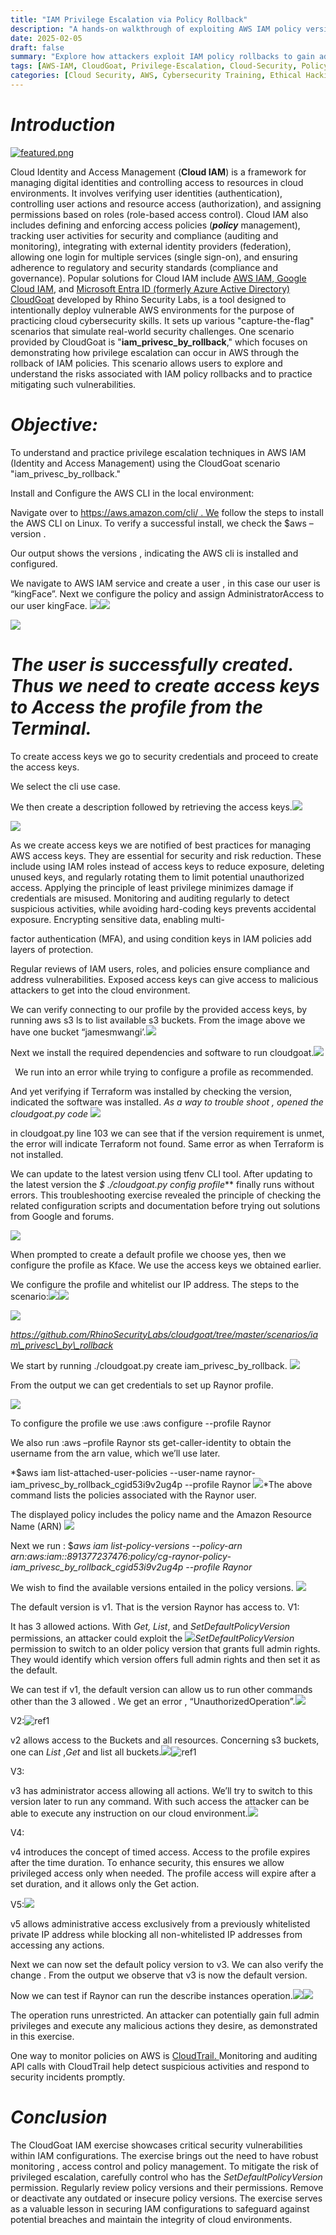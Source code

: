 ```yaml
---
title: "IAM Privilege Escalation via Policy Rollback"  
description: "A hands-on walkthrough of exploiting AWS IAM policy version rollbacks to achieve privilege escalation using CloudGoat, demonstrating critical cloud security vulnerabilities and mitigation strategies."  
date: 2025-02-05  
draft: false  
summary: "Explore how attackers exploit IAM policy rollbacks to gain administrative access in AWS environments. This CloudGoat scenario demonstrates privilege escalation techniques, policy version analysis, and critical cloud security hardening practices."  
tags: [AWS-IAM, CloudGoat, Privilege-Escalation, Cloud-Security, Policy-Management, Cybersecurity, AWS-CLI, Access-Control]  
categories: [Cloud Security, AWS, Cybersecurity Training, Ethical Hacking]  
---
```

# *Introduction*

[![featured.png](https://i.postimg.cc/RhsfQjjZ/featured.png)](https://postimg.cc/hQmfK3Dk)

 Cloud Identity and Access Management (**Cloud IAM**) is a framework for managing digital identities and controlling access to resources in cloud environments. It involves verifying user identities (authentication), controlling user actions and resource access (authorization), and assigning permissions based on roles (role-based access control). Cloud IAM also includes defining and enforcing access policies (***policy*** management), tracking user activities for security and compliance (auditing and monitoring), integrating with external identity providers (federation), allowing one login for multiple services (single sign-on), and ensuring adherence to regulatory and security standards (compliance and governance). Popular solutions for Cloud IAM include  [AWS IAM](https://www.google.com/url?sa=t&source=web&rct=j&opi=89978449&url=https://aws.amazon.com/iam/&ved=2ahUKEwjCqMqYg4uHAxXJ_7sIHXRfBloQFnoECCIQAQ&usg=AOvVaw0W_hC7qZ85U6fOwNdNAueB),[ Google Cloud IAM](https://www.google.com/url?sa=t&source=web&rct=j&opi=89978449&url=https://cloud.google.com/security/products/iam&ved=2ahUKEwjFq_rVg4uHAxUAh_0HHZjVCaEQFnoECCUQAQ&usg=AOvVaw0apwG1R_q5_Ff8X-N9uTQ4), and [Microsoft Entra ID (formerly Azure Active Directory) ](https://www.google.com/url?sa=t&source=web&rct=j&opi=89978449&url=https://www.microsoft.com/en-us/security/business/identity-access/microsoft-entra-id&ved=2ahUKEwiJ0pPmg4uHAxUXif0HHQXPA3oQFnoECB0QAQ&usg=AOvVaw3H1oDe3sJ5UkwkqCUGOVZM)
[CloudGoat](https://github.com/RhinoSecurityLabs/cloudgoat) developed by Rhino Security Labs, is a tool designed to intentionally deploy vulnerable AWS environments for the purpose of practicing cloud cybersecurity skills. It sets up various "capture-the-flag" scenarios that simulate real-world security challenges. One scenario provided by CloudGoat is "**iam\_privesc\_by\_rollback**," which focuses on demonstrating how privilege escalation can occur in AWS through the rollback of IAM policies. This scenario allows users to explore and understand the risks associated with IAM policy rollbacks and to practice mitigating such vulnerabilities. 
# *Objective:*
To understand and practice privilege escalation techniques in AWS IAM (Identity and Access Management) using the CloudGoat scenario "iam\_privesc\_by\_rollback."



Install and Configure the AWS CLI  in the local environment:

Navigate over to [https://aws.amazon.com/cli/  . We](https://aws.amazon.com/cli/) follow the steps to install the AWS CLI on Linux. To verify a successful install, we check the $aws –version .

Our output shows the versions , indicating the AWS cli is installed and configured. 

We navigate to AWS IAM service and create a user , in this case our user is “kingFace”.  Next we configure the policy and assign AdministratorAccess to our user kingFace.  ![](Aspose.Words.36c8e6b8-41a0-47aa-81b6-529b413dbd1c.003.jpeg)![](Aspose.Words.36c8e6b8-41a0-47aa-81b6-529b413dbd1c.004.jpeg)

![](Aspose.Words.36c8e6b8-41a0-47aa-81b6-529b413dbd1c.005.jpeg)
# *The user is successfully created. Thus we need to create access keys to Access the profile from the Terminal.*
To create access keys we go to security credentials and proceed to create the access keys. 

We select the cli use case.

We then create a description followed by retrieving the access keys.![](Aspose.Words.36c8e6b8-41a0-47aa-81b6-529b413dbd1c.006.jpeg)

![](Aspose.Words.36c8e6b8-41a0-47aa-81b6-529b413dbd1c.007.jpeg)

As we create access keys we are notified of best practices for managing AWS access keys. They are essential for security and risk reduction. These include using IAM roles instead of access keys to reduce exposure, deleting unused keys, and regularly rotating them to limit potential unauthorized access. Applying the principle of least privilege minimizes damage if credentials are misused. Monitoring and auditing regularly to detect suspicious activities, while avoiding hard-coding keys prevents accidental exposure. Encrypting sensitive data, enabling multi-

factor authentication (MFA), and using condition keys in IAM policies add layers of protection. 

Regular reviews of IAM users, roles, and policies ensure compliance and address vulnerabilities. Exposed access keys can give access to malicious attackers to get into the cloud environment. 

We can verify connecting to our profile by the provided access keys, by running aws s3 ls to list available s3 buckets. From the image above we have one bucket “jamesmwangi’.![](Aspose.Words.36c8e6b8-41a0-47aa-81b6-529b413dbd1c.008.jpeg)

Next we install the required dependencies and software to run cloudgoat.![](Aspose.Words.36c8e6b8-41a0-47aa-81b6-529b413dbd1c.009.jpeg)

` `We run into an error while trying to configure a profile as recommended. 

And yet verifying if Terraform was installed by checking the version, indicated the software was installed.  *As a way to trouble shoot , opened the cloudgoat.py code* ![](Aspose.Words.36c8e6b8-41a0-47aa-81b6-529b413dbd1c.010.jpeg)

in cloudgoat.py line 103 we can see that if the version requirement is unmet, the error will indicate Terraform not found. Same error as when Terraform is not installed.

We can update to the latest version using tfenv CLI tool.  After updating to the latest version the *$ ./cloudgoat.py config profile*** finally runs without errors.  This troubleshooting exercise revealed the principle of checking the related configuration scripts and documentation before trying out solutions from Google and forums. 

![](Aspose.Words.36c8e6b8-41a0-47aa-81b6-529b413dbd1c.011.jpeg)

When prompted to create a default profile we choose yes, then we configure the profile as Kface. We use the access keys we obtained earlier. 

We configure the profile and whitelist our IP address. The steps to the scenario:![](Aspose.Words.36c8e6b8-41a0-47aa-81b6-529b413dbd1c.012.jpeg)![](Aspose.Words.36c8e6b8-41a0-47aa-81b6-529b413dbd1c.013.jpeg)

![](Aspose.Words.36c8e6b8-41a0-47aa-81b6-529b413dbd1c.014.png)

*https://github.com/RhinoSecurityLabs/cloudgoat/tree/master/scenarios/iam\_privesc\_by\_rollback*

We start by running ./cloudgoat.py create iam\_privesc\_by\_rollback. ![](Aspose.Words.36c8e6b8-41a0-47aa-81b6-529b413dbd1c.015.jpeg)

From the output we can get credentials to set up Raynor profile.

![](Aspose.Words.36c8e6b8-41a0-47aa-81b6-529b413dbd1c.016.png)

To configure the profile we use :aws configure --profile Raynor 

We also run :aws –profile Raynor sts get-caller-identity to obtain the username from the arn value, which we’ll use later. 

*$aws iam list-attached-user-policies --user-name raynor-iam\_privesc\_by\_rollback\_cgid53i9v2ug4p --profile Raynor ![](Aspose.Words.36c8e6b8-41a0-47aa-81b6-529b413dbd1c.017.jpeg)*The above command lists the policies associated with the Raynor user. 

The displayed policy includes the policy name and the Amazon Resource Name (ARN) ![](Aspose.Words.36c8e6b8-41a0-47aa-81b6-529b413dbd1c.018.jpeg)

Next we run : $*aws iam list-policy-versions --policy-arn arn:aws:iam::891377237476:policy/cg-raynor-policy- iam\_privesc\_by\_rollback\_cgid53i9v2ug4p --profile Raynor* 

We wish to find the available versions entailed in the policy versions. ![](Aspose.Words.36c8e6b8-41a0-47aa-81b6-529b413dbd1c.019.jpeg)

The default version is v1. That is the version Raynor has access to. V1:

It has 3 allowed actions. With *Get, List*, and *SetDefaultPolicyVersion* permissions, an attacker could exploit the ![](Aspose.Words.36c8e6b8-41a0-47aa-81b6-529b413dbd1c.020.jpeg)*SetDefaultPolicyVersion* permission to switch to an older policy version that grants full admin rights. They would identify which version offers full admin rights and then set it as the default.

We can test if v1, the default version can allow us to run other commands other than the 3 allowed . We get an error , “UnauthorizedOperation”.![](Aspose.Words.36c8e6b8-41a0-47aa-81b6-529b413dbd1c.021.jpeg)

V2:![ref1]

v2 allows access to the Buckets and all resources. Concerning s3 buckets, one can *List* ,*Get*  and list all buckets.![](Aspose.Words.36c8e6b8-41a0-47aa-81b6-529b413dbd1c.023.jpeg)![ref1]

V3:

v3 has administrator access allowing all actions. We’ll try to switch to this version later to run any command. With such access the attacker can be able to execute any instruction on our cloud environment.![](Aspose.Words.36c8e6b8-41a0-47aa-81b6-529b413dbd1c.024.jpeg)

V4:

v4 introduces the concept of timed access. Access to the profile expires after the time duration. To enhance security, this ensures we allow privileged access only when needed. The profile access will expire after a set duration, and it allows only the Get action.

V5:![](Aspose.Words.36c8e6b8-41a0-47aa-81b6-529b413dbd1c.025.jpeg)

v5 allows administrative access exclusively from a previously whitelisted private IP address while blocking all non-whitelisted IP addresses from accessing any actions.

Next we can now set the default policy version to v3. We can also verify the change . From the output we observe that v3 is now the default version.

Now we can test if Raynor can run the describe instances operation.![](Aspose.Words.36c8e6b8-41a0-47aa-81b6-529b413dbd1c.026.jpeg)![](Aspose.Words.36c8e6b8-41a0-47aa-81b6-529b413dbd1c.027.jpeg)

The operation runs unrestricted. An attacker can potentially gain full admin privileges and execute any malicious actions they desire, as demonstrated in this exercise. 


One way to monitor policies on  AWS is [CloudTrail. ](https://www.google.com/url?sa=t&source=web&rct=j&opi=89978449&url=https://docs.aws.amazon.com/awscloudtrail/latest/userguide/cloudtrail-user-guide.html&ved=2ahUKEwiRr-3u_YuHAxXsRvEDHY6xC9YQFnoECBgQAw&usg=AOvVaw0K8r0n2ydKFxUtfEVCAThg)Monitoring and auditing API calls with CloudTrail help detect suspicious activities and respond to security incidents promptly. 
# *Conclusion*
The CloudGoat IAM exercise showcases critical security vulnerabilities within IAM configurations. The exercise brings out the need to have robust monitoring , access control and policy management. To mitigate the risk of privileged escalation, carefully control who has the *SetDefaultPolicyVersion* permission. Regularly review policy versions and their permissions. Remove or deactivate any outdated or insecure policy versions. The exercise serves as a valuable lesson in securing IAM configurations to safeguard against potential breaches and maintain the integrity of cloud environments.

[ref1]: Aspose.Words.36c8e6b8-41a0-47aa-81b6-529b413dbd1c.022.jpeg
